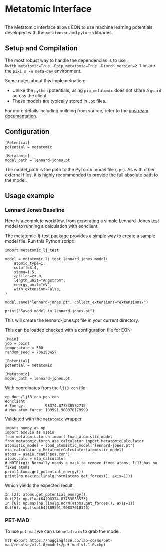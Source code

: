 # Metatomic Interface

```{versionadded} 2.0
```

The Metatomic interface allows EON to use machine learning potentials developed
with the `metatensor` and `pytorch` libraries.

## Setup and Compilation

The most robust way to handle the dependencies is to use `-Dwith_metatomic=True
-Dpip_metatomic=True -Dtorch_version=2.7` inside the `pixi s -e meta-dev`
environment.

Some notes about this implemetnation:

- Unlike the `python` potentials, using `pip_metatomic` does not share a `guard`
  across the client
- These models are typically stored in `.pt` files.

For more details including building from source, refer to the [upstream documentation](https://docs.metatensor.org/latest/index.html).

## Configuration

```{code-block} ini
[Potential]
potential = metatomic

[Metatomic]
model_path = lennard-jones.pt
```

The model_path is the path to the PyTorch model file (`.pt`). As with other
external files, it is highly recommended to provide the full absolute path to
the model.

## Usage example

### Lennard Jones Baseline

Here is a complete workflow, from generating a simple Lennard-Jones test model
to running a calculation with eonclient.

The metatomic-lj-test package provides a simple way to create a sample model
file. Run this Python script:

```{code-block} python
import metatomic_lj_test

model = metatomic_lj_test.lennard_jones_model(
    atomic_type=1,
    cutoff=3.4,
    sigma=1.5,
    epsilon=23.0,
    length_unit="Angstrom",
    energy_unit="eV",
    with_extension=False,
)

model.save("lennard-jones.pt", collect_extensions="extensions/")

print("Saved model to lennard-jones.pt")

```

This will create the lennard-jones.pt file in your current directory.


This can be loaded checked with a configuration file for EON:

```{code-block} ini
[Main]
job = point
temperature = 300
random_seed = 706253457

[Potential]
potential = metatomic

[Metatomic]
model_path = lennard-jones.pt
```

With coordinates from the `lj13.con` file:

```{code-block} bash
cp docs/lj13.con pos.con
eonclient
# Energy:         98374.877530582715
# Max atom force: 109591.908376179999
```

Validated with the `metatomic` wrapper.

```{code-block} python
import numpy as np
import ase.io as aseio
from metatomic.torch import load_atomistic_model
from metatomic.torch.ase_calculator import MetatomicCalculator
atomistic_model = load_atomistic_model("lennard-jones.pt")
mta_calculator = MetatomicCalculator(atomistic_model)
atoms = aseio.read("pos.con")
atoms.calc = mta_calculator
# NOTE(rg): Normally needs a mask to remove fixed atoms, lj13 has no fixed atoms
print(atoms.get_potential_energy())
print(np.max(np.linalg.norm(atoms.get_forces(), axis=1)))
```

Which yields the expected result.

```{code-block} python
In [2]: atoms.get_potential_energy()
Out[2]: np.float64(98374.87753058573)
In [6]: np.max(np.linalg.norm(atoms.get_forces(), axis=1))
Out[6]: np.float64(109591.90837618345)
```


### PET-MAD

To use `pet-mad` we can use `metatrain` to grab the model.

```{code-block} sh
mtt export https://huggingface.co/lab-cosmo/pet-mad/resolve/v1.1.0/models/pet-mad-v1.1.0.ckpt
```
